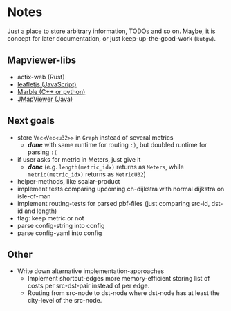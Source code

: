 # Notes

Just a place to store arbitrary information, TODOs and so on.
Maybe, it is concept for later documentation, or just keep-up-the-good-work (`kutgw`).


## Mapviewer-libs

- actix-web (Rust)
- [leafletjs (JavaScript)][leafletjs]
- [Marble (C++ or python)][kde/marble]
- [JMapViewer (Java)][osm/wiki/jmapviewer]


## Next goals

- store `Vec<Vec<u32>>` in `Graph` instead of several metrics
  - __*done*__ with same runtime for routing `:)`, but doubled runtime for parsing `:(`
- if user asks for metric in Meters, just give it
  - __*done*__ (e.g. `length(metric_idx)` returns as `Meters`, while `metric(metric_idx)` returns as `MetricU32`)
- helper-methods, like scalar-product
- implement tests comparing upcoming ch-dijkstra with normal dijkstra on isle-of-man
- implement routing-tests for parsed pbf-files (just comparing src-id, dst-id and length)
- flag: keep metric or not
- parse config-string into config
- parse config-yaml into config


## Other

- Write down alternative implementation-approaches
  - Implement shortcut-edges more memory-efficient storing list of costs per src-dst-pair instead of per edge.
  - Routing from src-node to dst-node where dst-node has at least the city-level of the src-node.


[kde/marble]: http://api.kde.org/4.x-api/kdeedu-apidocs/marble/html/namespaceMarble.html
[leafletjs]: https://leafletjs.com/
[osm/wiki/jmapviewer]: https://wiki.openstreetmap.org/wiki/JMapViewer
